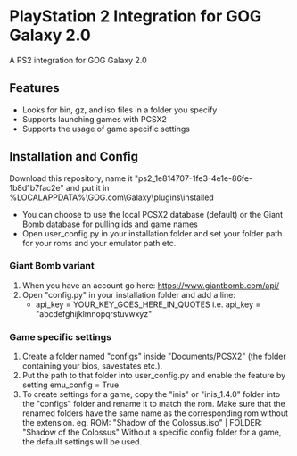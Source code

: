 # PlayStation 2 Integration for GOG Galaxy 2.0
A PS2 integration for GOG Galaxy 2.0

## Features
* Looks for bin, gz, and iso files in a folder you specify
* Supports launching games with PCSX2
* Supports the usage of game specific settings

## Installation and Config

Download this repository, name it "ps2_1e814707-1fe3-4e1e-86fe-1b8d1b7fac2e" and put it in %LOCALAPPDATA%\GOG.com\Galaxy\plugins\installed

* You can choose to use the local PCSX2 database (default) or the Giant Bomb database for pulling ids and game names
* Open user_config.py in your installation folder and set your folder path for your roms and your emulator path etc.

### Giant Bomb variant

1. When you have an account go here: https://www.giantbomb.com/api/
2. Open "config.py" in your installation folder and add a line:
    * api_key = YOUR_KEY_GOES_HERE_IN_QUOTES i.e. api_key = "abcdefghijklmnopqrstuvwxyz"
    
### Game specific settings

1. Create a folder named "configs" inside "Documents/PCSX2" (the folder containing your bios, savestates etc.).
2. Put the path to that folder into user_config.py and enable the feature by setting emu_config = True
3. To create settings for a game, copy the "inis" or "inis_1.4.0" folder into the "configs" folder and rename it to match the rom.
   Make sure that the renamed folders have the same name as the corresponding rom without the extension.
   eg. ROM: "Shadow of the Colossus.iso" | FOLDER: "Shadow of the Colossus"
   Without a specific config folder for a game, the default settings will be used.
   
